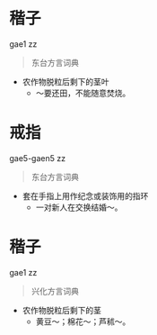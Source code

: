 # 稭子
gae1 zz
> 东台方言词典
- 农作物脱粒后剩下的茎叶
  - ～要还田，不能随意焚烧。

# 戒指
gae5-gaen5 zz
> 东台方言词典
- 套在手指上用作纪念或装饰用的指环
  - 一对新人在交换结婚～。

# 稭子
gae1 zz
> 兴化方言词典
- 农作物脱粒后剩下的茎
  - 黄豆～；棉花～；芦秫～。
